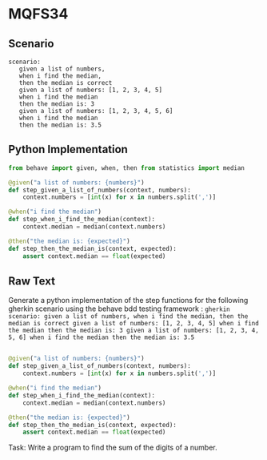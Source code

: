 # MQFS34
## Scenario
```gherkin
scenario: 
   given a list of numbers, 
   when i find the median, 
   then the median is correct 
   given a list of numbers: [1, 2, 3, 4, 5] 
   when i find the median 
   then the median is: 3 
   given a list of numbers: [1, 2, 3, 4, 5, 6] 
   when i find the median 
   then the median is: 3.5
```


## Python Implementation
```python
from behave import given, when, then from statistics import median

@given("a list of numbers: {numbers}")
def step_given_a_list_of_numbers(context, numbers):
    context.numbers = [int(x) for x in numbers.split(',')]

@when("i find the median")
def step_when_i_find_the_median(context):
    context.median = median(context.numbers)

@then("the median is: {expected}")
def step_then_the_median_is(context, expected):
    assert context.median == float(expected)
```


## Raw Text
Generate a python implementation of the step functions for the following gherkin scenario using the behave bdd testing framework : ```gherkin scenario: given a list of numbers, when i find the median, then the median is correct given a list of numbers: [1, 2, 3, 4, 5] when i find the median then the median is: 3 given a list of numbers: [1, 2, 3, 4, 5, 6] when i find the median then the median is: 3.5 ```



```python from behave import given, when, then from statistics import median

@given("a list of numbers: {numbers}")
def step_given_a_list_of_numbers(context, numbers):
    context.numbers = [int(x) for x in numbers.split(',')]

@when("i find the median")
def step_when_i_find_the_median(context):
    context.median = median(context.numbers)

@then("the median is: {expected}")
def step_then_the_median_is(context, expected):
    assert context.median == float(expected)
```

Task: Write a program to find the sum of the digits of a number.
